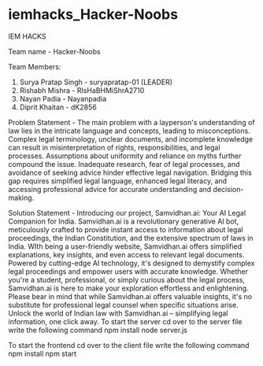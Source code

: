 # iemhacks_Hacker-Noobs
IEM HACKS 

Team name - Hacker-Noobs

Team Members:

1) Surya Pratap Singh - suryapratap-01 (LEADER)
2) Rishabh Mishra - RIsHaBHMiShrA2710
3) Nayan Padia - Nayanpadia
4) Diprit Khaitan - dK2856

Problem Statement - The main problem with a layperson's understanding of law lies in the intricate language
and concepts, leading to misconceptions. Complex legal terminology, unclear documents,
and incomplete knowledge can result in misinterpretation of rights, responsibilities, and
legal processes. Assumptions about uniformity and reliance on myths further compound
the issue. Inadequate research, fear of legal processes, and avoidance of seeking advice
hinder effective legal navigation. Bridging this gap requires simplified legal language,
enhanced legal literacy, and accessing professional advice for accurate understanding and
decision-making.

Solution Statement - Introducing our project, Samvidhan.ai: Your AI Legal Companion for India. Samvidhan.ai
is a revolutionary generative AI bot, meticulously crafted to provide instant access to
information about legal proceedings, the Indian Constitution, and the extensive spectrum
of laws in India. WIth being a user-friendly website, Samvidhan.ai offers simplified
explanations, key insights, and even access to relevant legal documents. Powered by
cutting-edge AI technology, it's designed to demystify complex legal proceedings and
empower users with accurate knowledge. Whether you're a student, professional, or
simply curious about the legal process, Samvidhan.ai is here to make your exploration
effortless and enlightening. Please bear in mind that while Samvidhan.ai offers valuable
insights, it's no substitute for professional legal counsel when specific situations arise.
Unlock the world of Indian law with Samvidhan.ai – simplifying legal information, one
click away. 
To start the server cd over to the server file write the following command 
npm install
node server.js

To start the frontend cd over to the client file write the following command 
npm install
npm start